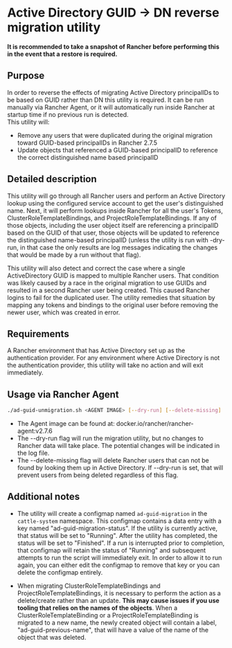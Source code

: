 # Active Directory GUID -> DN reverse migration utility

**It is recommended to take a snapshot of Rancher before performing this in the event that a restore is required.**

## Purpose

In order to reverse the effects of migrating Active Directory principalIDs to be based on GUID rather than DN this
utility is required.  It can be run manually via Rancher Agent, or it will automatically run inside Rancher at startup
time if no previous run is detected.  
This utility will:
* Remove any users that were duplicated during the original migration toward GUID-based principalIDs in Rancher 2.7.5
* Update objects that referenced a GUID-based principalID to reference the correct distinguished name based principalID


## Detailed description

This utility will go through all Rancher users and perform an Active Directory lookup using the configured service account to
get the user's distinguished name.  Next, it will perform lookups inside Rancher for all the user's Tokens,
ClusterRoleTemplateBindings, and ProjectRoleTemplateBindings.  If any of those objects, including the user object
itself are referencing a principalID based on the GUID of that user, those objects will be updated to reference
the distinguished name-based principalID (unless the utility is run with -dry-run, in that case the only results
are log messages indicating the changes that would be made by a run without that flag).

This utility will also detect and correct the case where a single ActiveDirectory GUID is mapped to multiple Rancher
users.  That condition was likely caused by a race in the original migration to use GUIDs and resulted in a second
Rancher user being created.  This caused Rancher logins to fail for the duplicated user.  The utility remedies
that situation by mapping any tokens and bindings to the original user before removing the newer user, which was
created in error.


## Requirements

A Rancher environment that has Active Directory set up as the authentication provider.  For any environment where
Active Directory is not the authentication provider, this utility will take no action and will exit immediately.


## Usage via Rancher Agent

```bash
./ad-guid-unmigration.sh <AGENT IMAGE> [--dry-run] [--delete-missing]
```
*  The Agent image can be found at: docker.io/rancher/rancher-agent:v2.7.6
*  The --dry-run flag will run the migration utility, but no changes to Rancher data will take place.  The potential changes will be indicated in the log file.
*  The --delete-missing flag will delete Rancher users that can not be found by looking them up in Active Directory. If --dry-run is set, that will prevent users from being deleted regardless of this flag.


## Additional notes
*  The utility will create a configmap named `ad-guid-migration` in the `cattle-system` namespace.  This configmap contains
   a data entry with a key named "ad-guid-migration-status".  If the utility is currently active, that status will be
   set to "Running".  After the utility has completed, the status will be set to "Finished".  If a run is interrupted
   prior to completion, that configmap will retain the status of "Running" and subsequent attempts to run the script will
   immediately exit.  In order to allow it to run again, you can either edit the configmap to remove that key or you can
   delete the configmap entirely.

*  When migrating ClusterRoleTemplateBindings and ProjectRoleTemplateBindings, it is necessary to perform the action
   as a delete/create rather than an update.  **This may cause issues if you use tooling that relies on the names of the objects**.
   When a ClusterRoleTemplateBinding or a ProjectRoleTemplateBinding is migrated to a new name, the newly created object
   will contain a label, "ad-guid-previous-name", that will have a value of the name of the object that was deleted.

